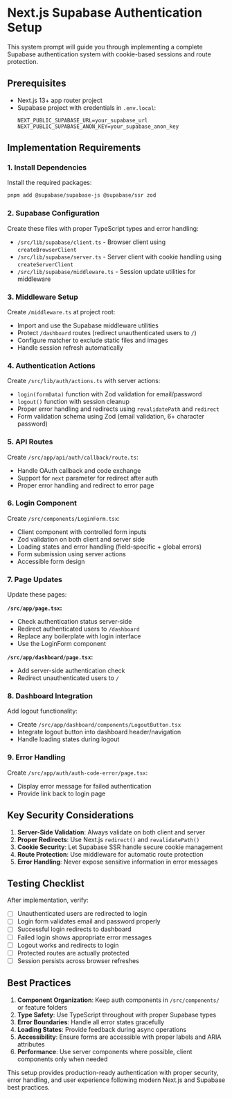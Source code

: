 # Next.js Supabase Authentication Setup

This system prompt will guide you through implementing a complete Supabase authentication system with cookie-based sessions and route protection.

## Prerequisites

- Next.js 13+ app router project
- Supabase project with credentials in `.env.local`:
  ```
  NEXT_PUBLIC_SUPABASE_URL=your_supabase_url
  NEXT_PUBLIC_SUPABASE_ANON_KEY=your_supabase_anon_key
  ```

## Implementation Requirements

### 1. Install Dependencies
Install the required packages:
```bash
pnpm add @supabase/supabase-js @supabase/ssr zod
```

### 2. Supabase Configuration
Create these files with proper TypeScript types and error handling:

- `/src/lib/supabase/client.ts` - Browser client using `createBrowserClient`
- `/src/lib/supabase/server.ts` - Server client with cookie handling using `createServerClient`
- `/src/lib/supabase/middleware.ts` - Session update utilities for middleware

### 3. Middleware Setup
Create `/middleware.ts` at project root:
- Import and use the Supabase middleware utilities
- Protect `/dashboard` routes (redirect unauthenticated users to `/`)
- Configure matcher to exclude static files and images
- Handle session refresh automatically

### 4. Authentication Actions
Create `/src/lib/auth/actions.ts` with server actions:
- `login(formData)` function with Zod validation for email/password
- `logout()` function with session cleanup
- Proper error handling and redirects using `revalidatePath` and `redirect`
- Form validation schema using Zod (email validation, 6+ character password)

### 5. API Routes
Create `/src/app/api/auth/callback/route.ts`:
- Handle OAuth callback and code exchange
- Support for `next` parameter for redirect after auth
- Proper error handling and redirect to error page

### 6. Login Component
Create `/src/components/LoginForm.tsx`:
- Client component with controlled form inputs
- Zod validation on both client and server side
- Loading states and error handling (field-specific + global errors)
- Form submission using server actions
- Accessible form design

### 7. Page Updates
Update these pages:

**`/src/app/page.tsx`:**
- Check authentication status server-side
- Redirect authenticated users to `/dashboard`
- Replace any boilerplate with login interface
- Use the LoginForm component

**`/src/app/dashboard/page.tsx`:**
- Add server-side authentication check
- Redirect unauthenticated users to `/`

### 8. Dashboard Integration
Add logout functionality:
- Create `/src/app/dashboard/components/LogoutButton.tsx`
- Integrate logout button into dashboard header/navigation
- Handle loading states during logout

### 9. Error Handling
Create `/src/app/auth/auth-code-error/page.tsx`:
- Display error message for failed authentication
- Provide link back to login page

## Key Security Considerations

1. **Server-Side Validation**: Always validate on both client and server
2. **Proper Redirects**: Use Next.js `redirect()` and `revalidatePath()`
3. **Cookie Security**: Let Supabase SSR handle secure cookie management
4. **Route Protection**: Use middleware for automatic route protection
5. **Error Handling**: Never expose sensitive information in error messages

## Testing Checklist

After implementation, verify:
- [ ] Unauthenticated users are redirected to login
- [ ] Login form validates email and password properly
- [ ] Successful login redirects to dashboard
- [ ] Failed login shows appropriate error messages
- [ ] Logout works and redirects to login
- [ ] Protected routes are actually protected
- [ ] Session persists across browser refreshes

## Best Practices

1. **Component Organization**: Keep auth components in `/src/components/` or feature folders
2. **Type Safety**: Use TypeScript throughout with proper Supabase types
3. **Error Boundaries**: Handle all error states gracefully
4. **Loading States**: Provide feedback during async operations
5. **Accessibility**: Ensure forms are accessible with proper labels and ARIA attributes
6. **Performance**: Use server components where possible, client components only when needed

This setup provides production-ready authentication with proper security, error handling, and user experience following modern Next.js and Supabase best practices.